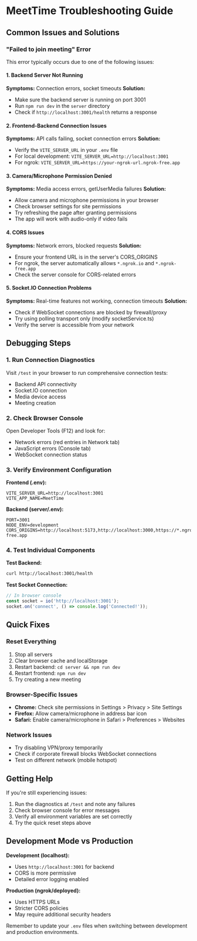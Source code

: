 # MeetTime Troubleshooting Guide

## Common Issues and Solutions

### "Failed to join meeting" Error

This error typically occurs due to one of the following issues:

#### 1. Backend Server Not Running
**Symptoms:** Connection errors, socket timeouts
**Solution:**
- Make sure the backend server is running on port 3001
- Run `npm run dev` in the `server` directory
- Check if `http://localhost:3001/health` returns a response

#### 2. Frontend-Backend Connection Issues
**Symptoms:** API calls failing, socket connection errors
**Solution:**
- Verify the `VITE_SERVER_URL` in your `.env` file
- For local development: `VITE_SERVER_URL=http://localhost:3001`
- For ngrok: `VITE_SERVER_URL=https://your-ngrok-url.ngrok-free.app`

#### 3. Camera/Microphone Permission Denied
**Symptoms:** Media access errors, getUserMedia failures
**Solution:**
- Allow camera and microphone permissions in your browser
- Check browser settings for site permissions
- Try refreshing the page after granting permissions
- The app will work with audio-only if video fails

#### 4. CORS Issues
**Symptoms:** Network errors, blocked requests
**Solution:**
- Ensure your frontend URL is in the server's CORS_ORIGINS
- For ngrok, the server automatically allows `*.ngrok.io` and `*.ngrok-free.app`
- Check the server console for CORS-related errors

#### 5. Socket.IO Connection Problems
**Symptoms:** Real-time features not working, connection timeouts
**Solution:**
- Check if WebSocket connections are blocked by firewall/proxy
- Try using polling transport only (modify socketService.ts)
- Verify the server is accessible from your network

## Debugging Steps

### 1. Run Connection Diagnostics
Visit `/test` in your browser to run comprehensive connection tests:
- Backend API connectivity
- Socket.IO connection
- Media device access
- Meeting creation

### 2. Check Browser Console
Open Developer Tools (F12) and look for:
- Network errors (red entries in Network tab)
- JavaScript errors (Console tab)
- WebSocket connection status

### 3. Verify Environment Configuration

**Frontend (.env):**
```
VITE_SERVER_URL=http://localhost:3001
VITE_APP_NAME=MeetTime
```

**Backend (server/.env):**
```
PORT=3001
NODE_ENV=development
CORS_ORIGINS=http://localhost:5173,http://localhost:3000,https://*.ngrok.io,https://*.ngrok-free.app
```

### 4. Test Individual Components

**Test Backend:**
```bash
curl http://localhost:3001/health
```

**Test Socket Connection:**
```javascript
// In browser console
const socket = io('http://localhost:3001');
socket.on('connect', () => console.log('Connected!'));
```

## Quick Fixes

### Reset Everything
1. Stop all servers
2. Clear browser cache and localStorage
3. Restart backend: `cd server && npm run dev`
4. Restart frontend: `npm run dev`
5. Try creating a new meeting

### Browser-Specific Issues
- **Chrome:** Check site permissions in Settings > Privacy > Site Settings
- **Firefox:** Allow camera/microphone in address bar icon
- **Safari:** Enable camera/microphone in Safari > Preferences > Websites

### Network Issues
- Try disabling VPN/proxy temporarily
- Check if corporate firewall blocks WebSocket connections
- Test on different network (mobile hotspot)

## Getting Help

If you're still experiencing issues:

1. Run the diagnostics at `/test` and note any failures
2. Check browser console for error messages
3. Verify all environment variables are set correctly
4. Try the quick reset steps above

## Development Mode vs Production

**Development (localhost):**
- Uses `http://localhost:3001` for backend
- CORS is more permissive
- Detailed error logging enabled

**Production (ngrok/deployed):**
- Uses HTTPS URLs
- Stricter CORS policies
- May require additional security headers

Remember to update your `.env` files when switching between development and production environments.
